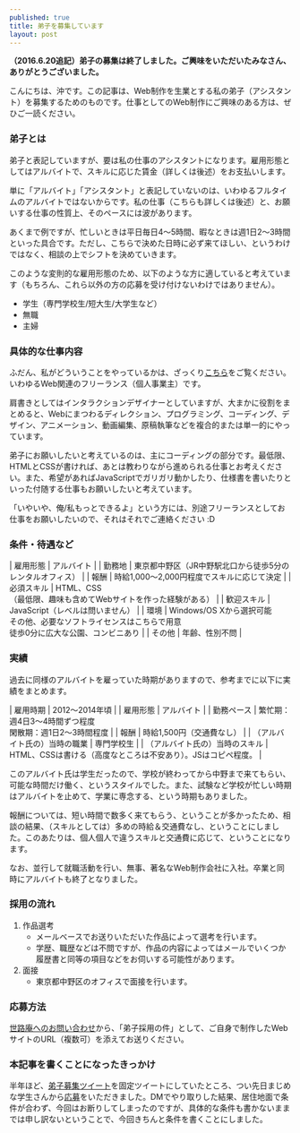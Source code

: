 ```yaml
---
published: true
title: 弟子を募集しています
layout: post
---
```

**（2016.6.20追記）弟子の募集は終了しました。ご興味をいただいたみなさん、ありがとうございました。**

こんにちは、沖です。この記事は、Web制作を生業とする私の弟子（アシスタント）を募集するためのものです。仕事としてのWeb制作にご興味のある方は、ぜひご一読ください。

### 弟子とは

弟子と表記していますが、要は私の仕事のアシスタントになります。雇用形態としてはアルバイトで、スキルに応じた賃金（詳しくは後述）をお支払いします。

単に「アルバイト」「アシスタント」と表記していないのは、いわゆるフルタイムのアルバイトではないからです。私の仕事（こちらも詳しくは後述）と、お願いする仕事の性質上、そのペースには波があります。

あくまで例ですが、忙しいときは平日毎日4〜5時間、暇なときは週1日2〜3時間といった具合です。ただし、こちらで決めた日時に必ず来てほしい、というわけではなく、相談の上でシフトを決めていきます。

このような変則的な雇用形態のため、以下のような方に適していると考えています（もちろん、これら以外の方の応募を受け付けないわけではありません）。

- 学生（専門学校生/短大生/大学生など）
- 無職
- 主婦

### 具体的な仕事内容

ふだん、私がどういうことをやっているかは、ざっくり[こちら](http://ceroan.jp/)をご覧ください。いわゆるWeb関連のフリーランス（個人事業主）です。

肩書きとしてはインタラクションデザイナーとしていますが、大まかに役割をまとめると、Webにまつわるディレクション、プログラミング、コーディング、デザイン、アニメーション、動画編集、原稿執筆などを複合的または単一的にやっています。

弟子にお願いしたいと考えているのは、主にコーディングの部分です。最低限、HTMLとCSSが書ければ、あとは教わりながら進められる仕事とお考えください。また、希望があればJavaScriptでガリガリ動かしたり、仕様書を書いたりといった付随する仕事もお願いしたいと考えています。

「いやいや、俺/私もっとできるよ」という方には、別途フリーランスとしてお仕事をお願いしたいので、それはそれでご連絡ください :D

### 条件・待遇など

| 雇用形態 | アルバイト |
| 勤務地 | 東京都中野区（JR中野駅北口から徒歩5分のレンタルオフィス） |
| 報酬 | 時給1,000〜2,000円程度でスキルに応じて決定 |
| 必須スキル | HTML、CSS<br>（最低限、趣味も含めてWebサイトを作った経験がある） |
| 歓迎スキル | JavaScript（レベルは問いません） |
| 環境 | Windows/OS Xから選択可能<br>その他、必要なソフトライセンスはこちらで用意<br>徒歩0分に広大な公園、コンビニあり |
| その他 | 年齢、性別不問 |

### 実績

過去に同様のアルバイトを雇っていた時期がありますので、参考までに以下に実績をまとめます。

| 雇用時期 | 2012〜2014年頃 |
| 雇用形態 | アルバイト |
| 勤務ペース | 繁忙期：週4日3〜4時間ずつ程度<br>閑散期：週1日2〜3時間程度 |
| 報酬 | 時給1,500円（交通費なし） |
| （アルバイト氏の）当時の職業 | 専門学校生 |
| （アルバイト氏の）当時のスキル | HTML、CSSは書ける（高度なところは不安あり）。JSはコピペ程度。 |

このアルバイト氏は学生だったので、学校が終わってから中野まで来てもらい、可能な時間だけ働く、というスタイルでした。また、試験など学校が忙しい時期はアルバイトを止めて、学業に専念する、という時期もありました。

報酬については、短い時間で数多く来てもらう、ということが多かったため、相談の結果、（スキルとしては）多めの時給＆交通費なし、ということにしました。このあたりは、個人個人で違うスキルと交通費に応じて、ということになります。

なお、並行して就職活動を行い、無事、著名なWeb制作会社に入社。卒業と同時にアルバイトも終了となりました。

### 採用の流れ

1. 作品選考
    - メールベースでお送りいただいた作品によって選考を行います。
    - 学歴、職歴などは不問ですが、作品の内容によってはメールでいくつか履歴書と同等の項目などをお伺いする可能性があります。
2. 面接
    - 東京都中野区のオフィスで面接を行います。

### 応募方法

[世路庵へのお問い合わせ](https://docs.google.com/forms/d/1Q7qVc63IPwmhAg2_fPSLQYBs47DgG1Hap5VCEAKOUDA/viewform)から、「弟子採用の件」として、ご自身で制作したWebサイトのURL（複数可）を添えてお送りください。

### 本記事を書くことになったきっかけ

半年ほど、[弟子募集ツイート](https://twitter.com/448jp/status/661827486011928577)を固定ツイートにしていたところ、つい先日まじめな学生さんから[応募](https://twitter.com/448jp/status/661827486011928577)をいただきました。DMでやり取りした結果、居住地面で条件が合わず、今回はお断りしてしまったのですが、具体的な条件も書かないままでは申し訳ないということで、今回きちんと条件を書くことにしました。
